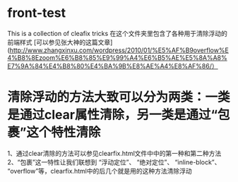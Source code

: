 # front-test
This is a collection of cleafix tricks
在这个文件夹里包含了各种用于清除浮动的前端样式
[可以参见张大神的这篇文章](http://www.zhangxinxu.com/wordpress/2010/01/%E5%AF%B9overflow%E4%B8%8Ezoom%E6%B8%85%E9%99%A4%E6%B5%AE%E5%8A%A8%E7%9A%84%E4%B8%80%E4%BA%9B%E8%AE%A4%E8%AF%86/）

# 清除浮动的方法大致可以分为两类：一类是通过clear属性清除，另一类是通过“包裹”这个特性清除
1、通过clear清除的方法可以参见clearfix.html文件中中的第一种和第二种方法
2、“包裹”这一特性让我们联想到 “浮动定位”、 “绝对定位”、 “inline-block”、 “overflow”等，clearfix.html中的后几个就是用的这种方法清除浮动